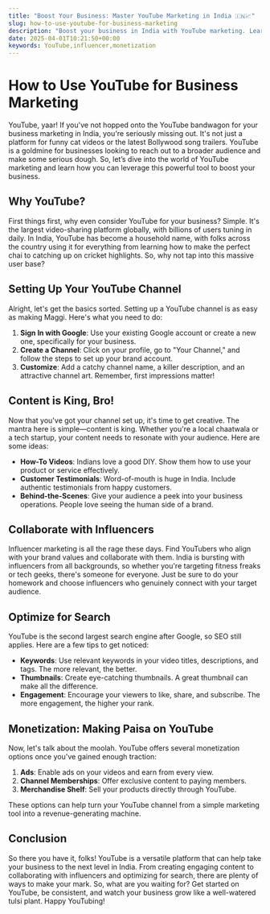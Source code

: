 ```yaml
---
title: "Boost Your Business: Master YouTube Marketing in India 🇮🇳📈"
slug: how-to-use-youtube-for-business-marketing
description: "Boost your business in India with YouTube marketing. Learn setup, content creation, influencer collaboration, SEO, and monetization strategies."
date: 2025-04-01T10:21:50+00:00
keywords: YouTube,influencer,monetization
---
```


# How to Use YouTube for Business Marketing

YouTube, yaar! If you've not hopped onto the YouTube bandwagon for your business marketing in India, you're seriously missing out. It's not just a platform for funny cat videos or the latest Bollywood song trailers. YouTube is a goldmine for businesses looking to reach out to a broader audience and make some serious dough. So, let’s dive into the world of YouTube marketing and learn how you can leverage this powerful tool to boost your business.

## Why YouTube?

First things first, why even consider YouTube for your business? Simple. It's the largest video-sharing platform globally, with billions of users tuning in daily. In India, YouTube has become a household name, with folks across the country using it for everything from learning how to make the perfect chai to catching up on cricket highlights. So, why not tap into this massive user base?

## Setting Up Your YouTube Channel

Alright, let's get the basics sorted. Setting up a YouTube channel is as easy as making Maggi. Here's what you need to do:

1. **Sign In with Google**: Use your existing Google account or create a new one, specifically for your business.
2. **Create a Channel**: Click on your profile, go to "Your Channel," and follow the steps to set up your brand account.
3. **Customize**: Add a catchy channel name, a killer description, and an attractive channel art. Remember, first impressions matter!

## Content is King, Bro!

Now that you've got your channel set up, it's time to get creative. The mantra here is simple—content is king. Whether you're a local chaatwala or a tech startup, your content needs to resonate with your audience. Here are some ideas:

- **How-To Videos**: Indians love a good DIY. Show them how to use your product or service effectively.
- **Customer Testimonials**: Word-of-mouth is huge in India. Include authentic testimonials from happy customers.
- **Behind-the-Scenes**: Give your audience a peek into your business operations. People love seeing the human side of a brand.

## Collaborate with Influencers

Influencer marketing is all the rage these days. Find YouTubers who align with your brand values and collaborate with them. India is bursting with influencers from all backgrounds, so whether you're targeting fitness freaks or tech geeks, there's someone for everyone. Just be sure to do your homework and choose influencers who genuinely connect with your target audience.

## Optimize for Search

YouTube is the second largest search engine after Google, so SEO still applies. Here are a few tips to get noticed:

- **Keywords**: Use relevant keywords in your video titles, descriptions, and tags. The more relevant, the better.
- **Thumbnails**: Create eye-catching thumbnails. A great thumbnail can make all the difference.
- **Engagement**: Encourage your viewers to like, share, and subscribe. The more engagement, the higher your rank.

## Monetization: Making Paisa on YouTube

Now, let's talk about the moolah. YouTube offers several monetization options once you've gained enough traction:

1. **Ads**: Enable ads on your videos and earn from every view.
2. **Channel Memberships**: Offer exclusive content to paying members.
3. **Merchandise Shelf**: Sell your products directly through YouTube.

These options can help turn your YouTube channel from a simple marketing tool into a revenue-generating machine.

## Conclusion

So there you have it, folks! YouTube is a versatile platform that can help take your business to the next level in India. From creating engaging content to collaborating with influencers and optimizing for search, there are plenty of ways to make your mark. So, what are you waiting for? Get started on YouTube, be consistent, and watch your business grow like a well-watered tulsi plant. Happy YouTubing!